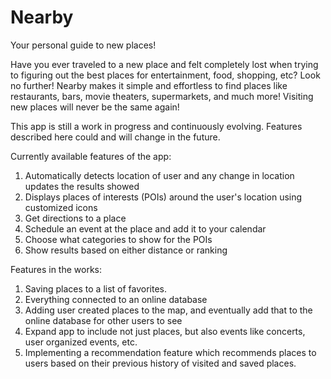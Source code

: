 # Nearby
Your personal guide to new places!

Have you ever traveled to a new place and felt completely lost when trying to figuring out the best places for entertainment, food, shopping, etc? Look no further! Nearby makes it simple and effortless to find places like restaurants, bars, movie theaters, supermarkets, and much more! Visiting new places will never be the same again!

This app is still a work in progress and continuously evolving. Features described here could and will change in the future.

Currently available features of the app:
  1. Automatically detects location of user and any change in location updates the results showed
  2. Displays places of interests (POIs) around the user's location using customized icons
  3. Get directions to a place
  4. Schedule an event at the place and add it to your calendar
  5. Choose what categories to show for the POIs
  6. Show results based on either distance or ranking

Features in the works:
  1. Saving places to a list of favorites.
  2. Everything connected to an online database
  3. Adding user created places to the map, and eventually add that to the online database for other users to see
  4. Expand app to include not just places, but also events like concerts, user organized events, etc.
  5. Implementing a recommendation feature which recommends places to users based on their previous history of visited         and saved places.
